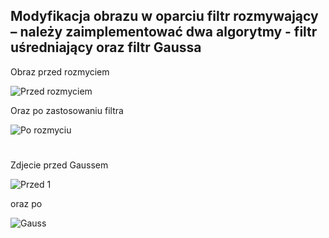 ## Modyfikacja obrazu w oparciu filtr rozmywający – należy zaimplementować dwa algorytmy - filtr uśredniający oraz filtr Gaussa

Obraz przed rozmyciem


![Przed rozmyciem](https://user-images.githubusercontent.com/80647495/122532985-5a27fb80-d021-11eb-9f03-6d30bff95994.png)




Oraz po zastosowaniu filtra


![Po rozmyciu](https://user-images.githubusercontent.com/80647495/122533000-5e541900-d021-11eb-8ef0-bbf4c1732027.png)

#

Zdjecie przed Gaussem


![Przed 1](https://user-images.githubusercontent.com/80647495/122530865-3b286a00-d01f-11eb-9441-acb622a2bed4.png)



oraz po


![Gauss](https://user-images.githubusercontent.com/80647495/122530883-41b6e180-d01f-11eb-812e-531401989485.png)


